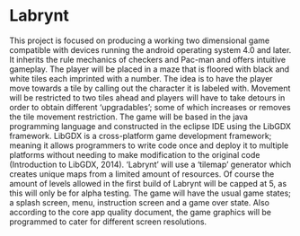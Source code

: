 # Labrynt
This project is focused on producing a working two dimensional game compatible with devices running the android operating system 4.0 and later. It inherits the rule mechanics of checkers and Pac-man and offers intuitive gameplay. The player will be placed in a maze that is floored with black and white tiles each imprinted with a number. The idea is to have the player move towards a tile by calling out the character it is labeled with. Movement will be restricted to two tiles ahead and players will have to take detours in order to obtain different ‘upgradables’; some of which increases or removes the tile movement restriction.   The game will be based in the java programming language and constructed in the eclipse IDE using the LibGDX framework. LibGDX is a cross-platform game development framework; meaning it allows programmers to write code once and deploy it to multiple platforms without needing to make modification to the original code (Introduction to LibGDX, 2014).   ‘Labrynt’ will use a ‘tilemap’ generator which creates unique maps from a limited amount of resources. Of course the amount of levels allowed in the first build of Labrynt will be capped at 5, as this will only be for alpha testing. The game will have the usual game states; a splash screen, menu, instruction screen and a game over state. Also according to the core app quality document, the game graphics will be programmed to cater for different screen resolutions.
